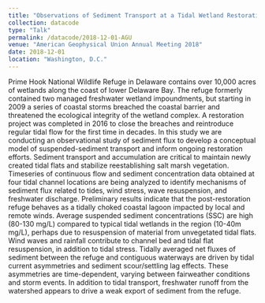 ```yaml
---
title: "Observations of Sediment Transport at a Tidal Wetland Restoration Site: Prime Hook National Wildlife Refuge, Delaware"
collection: datacode
type: "Talk"
permalink: /datacode/2018-12-01-AGU
venue: "American Geophysical Union Annual Meeting 2018"
date: 2018-12-01
location: "Washington, D.C."
---
```


Prime Hook National Wildlife Refuge in Delaware contains over 10,000 acres of wetlands along the coast of lower Delaware Bay. The refuge formerly contained two managed freshwater wetland impoundments, but starting in 2009 a series of coastal storms breached the coastal barrier and threatened the ecological integrity of the wetland complex. A restoration project was completed in 2016 to close the breaches and reintroduce regular tidal flow for the first time in decades. In this study we are conducting an observational study of sediment flux to develop a conceptual model of suspended-sediment transport and inform ongoing restoration efforts. Sediment transport and accumulation are critical to maintain newly created tidal flats and stabilize reestablishing salt marsh vegetation. Timeseries of continuous flow and sediment concentration data obtained at four tidal channel locations are being analyzed to identify mechanisms of sediment flux related to tides, wind stress, wave resuspension, and freshwater discharge. Preliminary results indicate that the post-restoration refuge behaves as a tidally choked coastal lagoon impacted by local and remote winds. Average suspended sediment concentrations (SSC) are high (80-130 mg/L) compared to typical tidal wetlands in the region (10-40m mg/L), perhaps due to resuspension of material from unvegetated tidal flats. Wind waves and rainfall contribute to channel bed and tidal flat resuspension, in addition to tidal stress. Tidally averaged net fluxes of sediment between the refuge and contiguous waterways are driven by tidal current asymmetries and sediment scour/settling lag effects. These asymmetries are time-dependent, varying between fairweather conditions and storm events. In addition to tidal transport, freshwater runoff from the watershed appears to drive a weak export of sediment from the refuge. 
